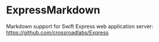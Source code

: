 # ExpressMarkdown
Markdown support for Swift Express web application server: https://github.com/crossroadlabs/Express
